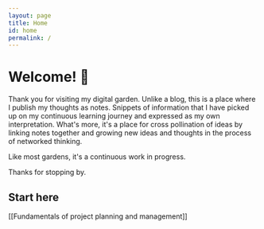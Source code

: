 ```yaml
---
layout: page
title: Home
id: home
permalink: /
---
```


# Welcome! 🌱

Thank you for visiting my digital garden. Unlike a blog, this is a place where I publish my thoughts as notes. Snippets of information that I have picked up on my continuous learning journey and expressed as my own interpretation. What's more, it's a place for cross pollination of ideas by linking notes together and growing new ideas and thoughts in the process of networked thinking.

Like most gardens, it's a continuous work in progress. 

Thanks for stopping by.

## Start here
[[Fundamentals of project planning and management]]

<style>
  .wrapper {
    max-width: 46em;
  }
</style>
